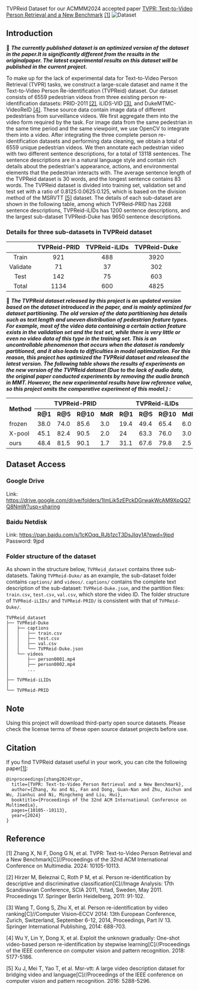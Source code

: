 <!--![image](https://github.com/user-attachments/assets/852fd61e-78a0-41a7-86b7-d70fac6c0995)# TVPReid-Dataset-->
TVPReid Dataset for our ACMMM2024 accepted paper [TVPR: Text-to-Video Person Retrieval and a New Benchmark](https://dl.acm.org/doi/10.1145/3664647.3681715) [[1]](#Reference)
![Dataset](./datasets-ciyun.png)

## Introduction

🚨 ***The currently published dataset is an optimized version of the dataset in the paper.lt is significantly different from the results in the originalpaper. The latest experimental results on this dataset will be published in the current project.***

To make up for the lack of experimental data for Text-to-Video Person Retrieval (TVPR) tasks, we construct a large-scale dataset and name it the Text-to-Video Person Re-identification (TVPReid) dataset. Our dataset consists of 6559 pedestrian videos from three existing person re-identification datasets: PRID-2011 [[2]](#Reference), iLIDS-VID [[3]](#Reference), and DukeMTMC-VideoReID [[4]](#Reference). These source data contain image data of different pedestrians from surveillance videos. We first aggregate them into the video form required by the task. For image data from the same pedestrian in the same time period and the same viewpoint, we use OpenCV to integrate them into a video. After integrating the three complete person re-identification datasets and performing data cleaning, we obtain a total of 6559 unique pedestrian videos. We then annotate each pedestrian video with two different sentence descriptions, for a total of 13118 sentences. The sentence descriptions are in a natural language style and contain rich details about the pedestrian's appearance, actions, and environmental elements that the pedestrian interacts with. The average sentence length of the TVPReid dataset is 30 words, and the longest sentence contains 83 words. The TVPReid dataset is divided into training set, validation set and test set with a ratio of 0.8125:0.0625:0.125, which is based on the division method of the MSRVTT [[5]](#Reference) dataset. The details of each sub-dataset are shown in the following table, among which TVPReid-PRID has 2268 sentence descriptions, TVPReid-iLIDs has 1200 sentence descriptions, and the largest sub-dataset TVPReid-Duke has 9650 sentence descriptions.
### Details for three sub-datasets in TVPReid dataset
|    |  TVPReid-PRID  |  TVPReid-iLIDs  |  TVPReid-Duke |
|:-------:|:-------:|:-------:|:-------:|
| Train | 921 | 488 | 3920 |
| Validate | 71 | 37 | 302 |
| Test | 142 | 75 | 603 |
| Total | 1134 | 600 | 4825 |

🚨 ***The TVPReid dataset released by this project is an updated version based on the dataset introduced in the paper, and is mainly optimized for dataset partitioning. The old version of the data partitioning has details such as text length and uneven distribution of pedestrian feature types. For example, most of the video data containing a certain action feature exists in the validation set and the test set, while there is very little or even no video data of this type in the training set. This is an uncontrollable phenomenon that occurs when the dataset is randomly partitioned, and it also leads to difficulties in model optimization. For this reason, this project has optimized the TVPReid dataset and released the latest version. The following table shows the results of experiments on the new version of the TVPReid dataset (Due to the lack of audio data, the original paper conducted experiments by removing the audio branch in MMT. However, the new experimental results have low reference value, so this project omits the comparative experiment of this model.) :***

<table>
  <tr>
    <th rowspan="2">Method</th>
    <th colspan="4">TVPReid-PRID</th>
    <th colspan="4">TVPReid-iLIDs</th>
    <th colspan="4">TVPReid-Duke</th>
  </tr>
  <tr>
    <th>R@1</th><th>R@5</th><th>R@10</th><th>MdR</th>
    <th>R@1</th><th>R@5</th><th>R@10</th><th>MdR</th>
    <th>R@1</th><th>R@5</th><th>R@10</th><th>MdR</th>
  </tr>
  <tr>
    <td>frozen</td>
    <td>38.0</td><td>74.0</td><td>85.6</td><td>3.0</td>
    <td>19.4</td><td>49.4</td><td>65.4</td><td>6.0</td>
    <td>30.5</td><td>61.5</td><td>71.7</td><td>3.0</td>
  </tr>
  <tr>
    <td>X-pool</td>
    <td>45.1</td><td>82.4</td><td>90.5</td><td>2.0</td>
    <td>24</td><td>63.3</td><td>76.0</td><td>3.0</td>
    <td>34.1</td><td>65.4</td><td>76.1</td><td>3.0</td>
  </tr>
  <tr>
    <td>ours</td>
    <td>48.4</td><td>81.5</td><td>90.1</td><td>1.7</td>
    <td>31.1</td><td>67.6</td><td>79.8</td><td>2.5</td>
    <td>37.1</td><td>66.2</td><td>74.6</td><td>3.0</td>
  </tr>
</table>

## Dataset Access

### Google Drive
Link: https://drive.google.com/drive/folders/1lmLik5zEPckDGrwakWcAM9XpQQ7Q8NmW?usp=sharing

### Baidu Netdisk
Link: https://pan.baidu.com/s/1cKOqq_RJb1zcT3DsJIqy1A?pwd=9jpd
Password: 9jpd

### Folder structure of the dataset
As shown in the structure below, `TVPReid_dataset` contains three sub-datasets. Taking `TVPReid-Duke/` as an example, the sub-dataset folder contains `captions/` and `videos/`. `captions/` contains the complete text description of the sub-dataset: `TVPReid-Duke.json`, and the partition files: `train.csv`, `test.csv`, `val.csv`, which store the video ID. The folder structure of `TVPReid-iLIDs/` and `TVPReid-PRID/` is consistent with that of `TVPReid-Duke/`.
```shell
TVPReid_dataset
├── TVPReid-Duke
│   ├── captions
│   │   ├── train.csv
│   │   ├── test.csv
│   │   ├── val.csv
│   │   └── TVPReid-Duke.json
│   └── videos
│       ├── person0001.mp4
│       ├── person0002.mp4
│       ...
│
├── TVPReid-iLIDs
│
└── TVPReid-PRID
```

## Note
Using this project will download third-party open source datasets. Please check the license terms of these open source dataset projects before use.

## Citation
If you find TVPReid dataset useful in your work, you can cite the following paper[[1]](#Reference):
```shell
@inproceedings{zhang2024tvpr,
  title={TVPR: Text-to-Video Person Retrieval and a New Benchmark},
  author={Zhang, Xu and Ni, Fan and Dong, Guan-Nan and Zhu, Aichun and Wu, Jianhui and Ni, Mingcheng and Liu, Hui},
  booktitle={Proceedings of the 32nd ACM International Conference on Multimedia},
  pages={10105--10113},
  year={2024}
}
```

## Reference
[1] Zhang X, Ni F, Dong G N, et al. TVPR: Text-to-Video Person Retrieval and a New Benchmark[C]//Proceedings of the 32nd ACM International Conference on Multimedia. 2024: 10105-10113.

[2] Hirzer M, Beleznai C, Roth P M, et al. Person re-identification by descriptive and discriminative classification[C]//Image Analysis: 17th Scandinavian Conference, SCIA 2011, Ystad, Sweden, May 2011. Proceedings 17. Springer Berlin Heidelberg, 2011: 91-102.

[3] Wang T, Gong S, Zhu X, et al. Person re-identification by video ranking[C]//Computer Vision–ECCV 2014: 13th European Conference, Zurich, Switzerland, September 6-12, 2014, Proceedings, Part IV 13. Springer International Publishing, 2014: 688-703.

[4] Wu Y, Lin Y, Dong X, et al. Exploit the unknown gradually: One-shot video-based person re-identification by stepwise learning[C]//Proceedings of the IEEE conference on computer vision and pattern recognition. 2018: 5177-5186.

[5] Xu J, Mei T, Yao T, et al. Msr-vtt: A large video description dataset for bridging video and language[C]//Proceedings of the IEEE conference on computer vision and pattern recognition. 2016: 5288-5296.

